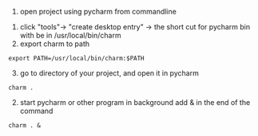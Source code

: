 1. open project using pycharm from commandline
1) click "tools"-> "create desktop entry" -> the short cut for pycharm bin with be in /usr/local/bin/charm
2) export charm to path
 ```
 export PATH=/usr/local/bin/charm:$PATH
 ```
3) go to directory of your project, and open it in pycharm
```
charm .
```


2. start pycharm or other program in background
add & in the end of the command
```
charm . &
```
